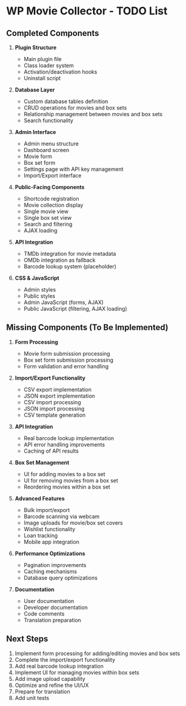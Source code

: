 # WP Movie Collector - TODO List

## Completed Components

1. **Plugin Structure**
   - Main plugin file
   - Class loader system
   - Activation/deactivation hooks
   - Uninstall script

2. **Database Layer**
   - Custom database tables definition
   - CRUD operations for movies and box sets
   - Relationship management between movies and box sets
   - Search functionality

3. **Admin Interface**
   - Admin menu structure
   - Dashboard screen
   - Movie form
   - Box set form
   - Settings page with API key management
   - Import/Export interface

4. **Public-Facing Components**
   - Shortcode registration
   - Movie collection display
   - Single movie view
   - Single box set view
   - Search and filtering
   - AJAX loading

5. **API Integration**
   - TMDb integration for movie metadata
   - OMDb integration as fallback
   - Barcode lookup system (placeholder)

6. **CSS & JavaScript**
   - Admin styles
   - Public styles
   - Admin JavaScript (forms, AJAX)
   - Public JavaScript (filtering, AJAX loading)

## Missing Components (To Be Implemented)

1. **Form Processing**
   - Movie form submission processing
   - Box set form submission processing
   - Form validation and error handling

2. **Import/Export Functionality**
   - CSV export implementation
   - JSON export implementation
   - CSV import processing
   - JSON import processing
   - CSV template generation

3. **API Integration**
   - Real barcode lookup implementation
   - API error handling improvements
   - Caching of API results

4. **Box Set Management**
   - UI for adding movies to a box set
   - UI for removing movies from a box set
   - Reordering movies within a box set

5. **Advanced Features**
   - Bulk import/export
   - Barcode scanning via webcam
   - Image uploads for movie/box set covers
   - Wishlist functionality
   - Loan tracking
   - Mobile app integration

6. **Performance Optimizations**
   - Pagination improvements
   - Caching mechanisms
   - Database query optimizations

7. **Documentation**
   - User documentation
   - Developer documentation
   - Code comments
   - Translation preparation

## Next Steps

1. Implement form processing for adding/editing movies and box sets
2. Complete the import/export functionality
3. Add real barcode lookup integration
4. Implement UI for managing movies within box sets
5. Add image upload capability
6. Optimize and refine the UI/UX
7. Prepare for translation
8. Add unit tests